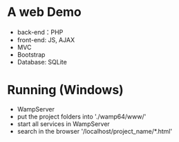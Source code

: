 # A web Demo
* back-end：PHP
* front-end: JS, AJAX
* MVC
* Bootstrap
* Database: SQLite

# Running (Windows)
* WampServer
* put the project folders into './wamp64/www/'
* start all services in WampServer
* search in the browser '/localhost/project_name/*.html'

